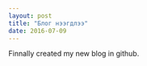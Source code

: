 ```yaml
---
layout: post
title: "Блог нээгдлээ"
date: 2016-07-09
---
```


Finnally created my new blog in github.
